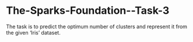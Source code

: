 # The-Sparks-Foundation--Task-3
The task is to predict the optimum number of clusters and represent it from the given ‘Iris’ dataset.
